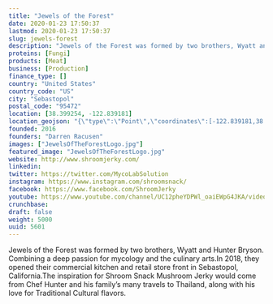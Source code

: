 ```yaml
---
title: "Jewels of the Forest"
date: 2020-01-23 17:50:37
lastmod: 2020-01-23 17:50:37
slug: jewels-forest
description: "Jewels of the Forest was formed by two brothers, Wyatt and Hunter Bryson. Combining a deep passion for mycology and the culinary arts.In 2018, they opened their commercial kitchen and retail store front in Sebastopol, California.The inspiration for Shroom Snack Mushroom Jerky would come from Chef Hunter and his family’s many travels to Thailand, along with his love for Traditional Cultural flavors."
proteins: [Fungi]
products: [Meat]
business: [Production]
finance_type: []
country: "United States"
country_code: "US"
city: "Sebastopol"
postal_code: "95472"
location: [38.399254, -122.839181]
location_geojson: "{\"type\":\"Point\",\"coordinates\":[-122.839181,38.399254]}"
founded: 2016
founders: "Darren Racusen"
images: ["JewelsOfTheForestLogo.jpg"]
featured_image: "JewelsOfTheForestLogo.jpg"
website: http://www.shroomjerky.com/
linkedin: 
twitter: https://twitter.com/MycoLabSolution
instagram: https://www.instagram.com/shroomsnack/
facebook: https://www.facebook.com/ShroomJerky
youtube: https://www.youtube.com/channel/UC12pheYDPWl_oaiEWpG4JKA/videos
crunchbase: 
draft: false
weight: 5000
uuid: 5601
---
```

Jewels of the Forest was formed by two brothers, Wyatt and Hunter Bryson. Combining a deep passion for mycology and the culinary arts.In 2018, they opened their commercial kitchen and retail store front in Sebastopol, California.The inspiration for Shroom Snack Mushroom Jerky would come from Chef Hunter and his family’s many travels to Thailand, along with his love for Traditional Cultural flavors.
